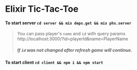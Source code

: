# Elixir Tic-Tac-Toe

#### To start server `cd server && mix deps.get && mix phx.server`
> You can pass player's `name` and `id` with query params http://localhost:3000/?id=playerId&name=PlayerName
> ##### If `id` was not changed after refresh game will continue.

#### To start client `cd client && npm i && npm start`

